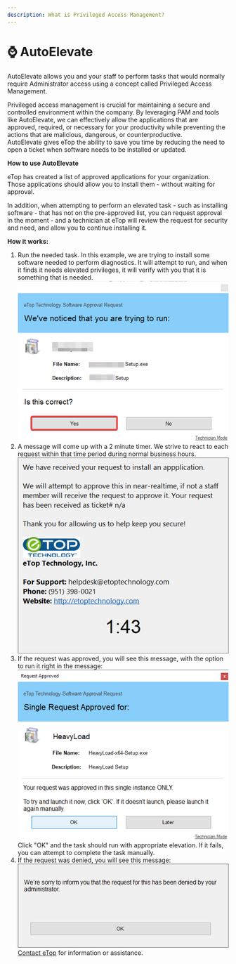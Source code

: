 ```yaml
---
description: What is Privileged Access Management?
---
```


# ⌚ AutoElevate

AutoElevate allows you and your staff to perform tasks that would normally require Administrator access using a concept called Privileged Access Management.&#x20;

Privileged access management is crucial for maintaining a secure and controlled environment within the company. By leveraging PAM and tools like AutoElevate, we can effectively allow the applications that are approved, required, or necessary for your productivity while preventing the actions that are malicious, dangerous, or counterproductive.\
AutoElevate gives eTop the ability to save you time by reducing the need to open a ticket when software needs to be installed or updated.&#x20;

**How to use AutoElevate**

eTop has created a list of approved applications for your organization. Those applications should allow you to install them - without waiting for approval.&#x20;

In addition, when attempting to perform an elevated task - such as installing software - that has not on the pre-approved list, you can request approval in the moment - and a technician at eTop will review the request for security and need, and allow you to continue installing it.

**How it works:**

1. Run the needed task. In this example, we are trying to install some software needed to perform diagnostics. It will attempt to run, and when it finds it needs elevated privileges, it will verify with you that it is something that is needed.\
   ![](<../../../../.gitbook/assets/image (8).png>)
2. A message will come up with a 2 minute timer. We strive to react to each request within that time period during normal business hours. \
   ![](<../../../../.gitbook/assets/image (6).png>)
3. If the request was approved, you will see this message, with the option to run it right in the message:\
   ![](<../../../../.gitbook/assets/image (21).png>)\
   Click "OK" and the task should run with appropriate elevation. If it fails, you can attempt to complete the task manually.&#x20;
4. If the request was denied, you will see this message:\
   ![](<../../../../.gitbook/assets/image (13).png>)\
   [Contact eTop](../../../etop-tools/welcome-to-working-with-etop/) for information or assistance. &#x20;

